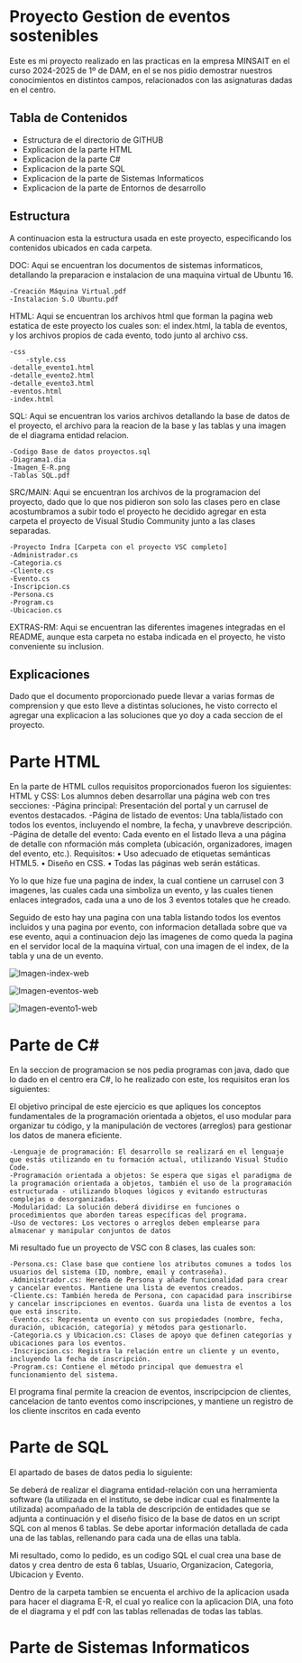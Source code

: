 # Proyecto Gestion de eventos sostenibles

Este es mi proyecto realizado en las practicas en la empresa MINSAIT en el curso 2024-2025 de 1º
de DAM, en el se nos pidio demostrar nuestros conocimientos en distintos campos, relacionados con
las asignaturas dadas en el centro.

## Tabla de Contenidos

- Estructura de el directorio de GITHUB
- Explicacion de la parte HTML
- Explicacion de la parte C#
- Explicacion de la parte SQL
- Explicacion de la parte de Sistemas Informaticos
- Explicacion de la parte de Entornos de desarrollo

## Estructura

A continuacion esta la estructura usada en este proyecto, especificando los contenidos ubicados en cada carpeta.

DOC: Aqui se encuentran los documentos de sistemas informaticos, detallando la preparacion e instalacion de una maquina virtual de Ubuntu 16.

    -Creación Máquina Virtual.pdf
    -Instalacion S.O Ubuntu.pdf

HTML: Aqui se encuentran los archivos html que forman la pagina web estatica de este proyecto los cuales son: el index.html, la tabla de eventos, y los archivos propios de cada evento, todo junto al archivo css.

    -css
        -style.css
    -detalle_evento1.html
    -detalle_evento2.html
    -detalle_evento3.html
    -eventos.html
    -index.html

SQL: Aqui se encuentran los varios archivos detallando la base de datos de el proyecto, el archivo para la reacion de la base y las tablas y una imagen de el diagrama entidad relacion.

    -Codigo Base de datos proyectos.sql
    -Diagrama1.dia
    -Imagen_E-R.png
    -Tablas SQL.pdf

SRC/MAIN: Aqui se encuentran los archivos de la programacion del proyecto, dado que lo que nos pidieron son solo las clases pero en clase acostumbramos a subir todo el proyecto he decidido agregar en esta carpeta el proyecto de Visual Studio Community junto a las clases separadas.

    -Proyecto Indra [Carpeta con el proyecto VSC completo]
    -Administrador.cs
    -Categoria.cs
    -Cliente.cs
    -Evento.cs
    -Inscripcion.cs
    -Persona.cs
    -Program.cs
    -Ubicacion.cs

EXTRAS-RM: Aqui se encuentran las diferentes imagenes integradas en el README, aunque esta carpeta no estaba indicada en el proyecto, he visto conveniente su inclusion.

## Explicaciones

Dado que el documento proporcionado puede llevar a varias formas de comprension y que esto lleve a distintas soluciones, he visto correcto el agregar una explicacion a las soluciones que yo doy a cada seccion de el proyecto.

# Parte HTML

En la parte de HTML cullos requisitos proporcionados fueron los siguientes:
HTML y CSS: Los alumnos deben desarrollar una página web con tres secciones:
-Página principal: Presentación del portal y un carrusel de eventos destacados.
-Página de listado de eventos: Una tabla/listado con todos los eventos, incluyendo el nombre, la fecha, y unavbreve descripción.
-Página de detalle del evento: Cada evento en el listado lleva a una página de detalle con nformación más completa (ubicación, organizadores, imagen del evento, etc.).
Requisitos:
• Uso adecuado de etiquetas semánticas HTML5.
• Diseño en CSS.
• Todas las páginas web serán estáticas.

Yo lo que hize fue una pagina de index, la cual contiene un carrusel con 3 imagenes, las cuales cada una simboliza un evento, y las cuales tienen enlaces integrados, cada una a uno de los 3 eventos totales que he creado.

Seguido de esto hay una pagina con una tabla listando todos los eventos incluidos y una pagina por evento, con informacion detallada sobre que va ese evento, aqui a continuacion dejo las imagenes de como queda la pagina en el servidor local de la maquina virtual, con una imagen de el index, de la tabla y una de un evento.

![Imagen-index-web](EXTRAS-RM/1.png)

![Imagen-eventos-web](EXTRAS-RM/2.png)

![Imagen-evento1-web](EXTRAS-RM/3.png)

# Parte de C#

En la seccion de programacion se nos pedia programas con java, dado que lo dado en el centro era C#, lo he realizado con este, los requisitos eran los siguientes:

El objetivo principal de este ejercicio es que apliques los conceptos fundamentales de la programación orientada a objetos, el uso modular para organizar tu código, y la manipulación de vectores (arreglos) para gestionar los datos de manera eficiente.

    -Lenguaje de programación: El desarrollo se realizará en el lenguaje que estás utilizando en tu formación actual, utilizando Visual Studio Code.
    -Programación orientada a objetos: Se espera que sigas el paradigma de la programación orientada a objetos, también el uso de la programación estructurada - utilizando bloques lógicos y evitando estructuras complejas o desorganizadas.
    -Modularidad: La solución deberá dividirse en funciones o procedimientos que aborden tareas específicas del programa.
    -Uso de vectores: Los vectores o arreglos deben emplearse para almacenar y manipular conjuntos de datos

Mi resultado fue un proyecto de VSC con 8 clases, las cuales son:

    -Persona.cs: Clase base que contiene los atributos comunes a todos los usuarios del sistema (ID, nombre, email y contraseña).
    -Administrador.cs: Hereda de Persona y añade funcionalidad para crear y cancelar eventos. Mantiene una lista de eventos creados.
    -Cliente.cs: También hereda de Persona, con capacidad para inscribirse y cancelar inscripciones en eventos. Guarda una lista de eventos a los que está inscrito.
    -Evento.cs: Representa un evento con sus propiedades (nombre, fecha, duración, ubicación, categoría) y métodos para gestionarlo.
    -Categoria.cs y Ubicacion.cs: Clases de apoyo que definen categorías y ubicaciones para los eventos.
    -Inscripcion.cs: Registra la relación entre un cliente y un evento, incluyendo la fecha de inscripción.
    -Program.cs: Contiene el método principal que demuestra el funcionamiento del sistema.

El programa final permite la creacion de eventos, inscripcipcion de clientes, cancelacion de tanto eventos como inscripciones, y mantiene un registro de los cliente inscritos en cada evento

# Parte de SQL

El apartado de bases de datos pedia lo siguiente:

Se deberá de realizar el diagrama entidad-relación con una herramienta software (la utilizada en el instituto, se debe indicar cual es finalmente la utilizada) acompañado de la tabla de descripción de entidades que se adjunta a continuación y el diseño físico de la base de datos en un script SQL con al menos 6 tablas. Se debe aportar información detallada de cada una de las tablas, rellenando para cada una de ellas una tabla.

Mi resultado, como lo pedido, es un codigo SQL el cual crea una base de datos y crea dentro de esta 6 tablas, Usuario, Organizacion, Categoria, Ubicacion y Evento.

Dentro de la carpeta tambien se encuenta el archivo de la aplicacion usada para hacer el diagrama E-R, el cual yo realice con la aplicacion DIA, una foto de el diagrama y el pdf con las tablas rellenadas de todas las tablas.

# Parte de Sistemas Informaticos
